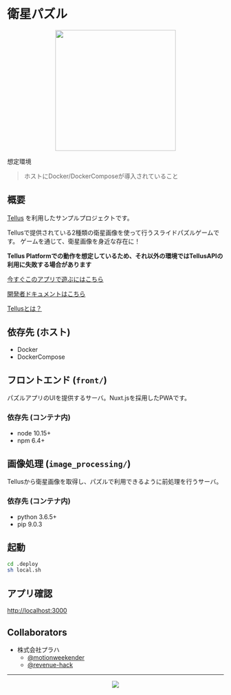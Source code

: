 # 衛星パズル

<p align="center">
  <a href="https://satellite-puzzle.app.tellusxdp.com">
    <img src="https://user-images.githubusercontent.com/39848573/52912781-9cc65580-32f9-11e9-892b-83c71efce7ef.png" width="280">
  </a>
</p>

想定環境

> ホストにDocker/DockerComposeが導入されていること


## 概要
[Tellus](https://www.tellusxdp.com) を利用したサンプルプロジェクトです。

Tellusで提供されている2種類の衛星画像を使って行うスライドパズルゲームです。
ゲームを通じて、衛星画像を身近な存在に！

**Tellus Platformでの動作を想定しているため、それ以外の環境ではTellusAPIの利用に失敗する場合があります**

[今すぐこのアプリで遊ぶにはこちら](https://satellite-puzzle.app.tellusxdp.com)

[開発者ドキュメントはこちら](https://tellusxdp.github.io/satellite-puzzle/)

[Tellusとは？](https://www.tellusxdp.com)


## 依存先 (ホスト)
* Docker
* DockerCompose


## フロントエンド (`front/`)
パズルアプリのUIを提供するサーバ。Nuxt.jsを採用したPWAです。

### 依存先 (コンテナ内)
* node 10.15+
* npm 6.4+


## 画像処理 (`image_processing/`)
Tellusから衛星画像を取得し、パズルで利用できるように前処理を行うサーバ。

### 依存先 (コンテナ内)
* python 3.6.5+
* pip 9.0.3


## 起動
``` bash
cd .deploy
sh local.sh
```

## アプリ確認
[http://localhost:3000](http://localhost:3000)


## Collaborators
* 株式会社プラハ
  * [@motionweekender](https://www.instagram.com/motionweekender/)
  * [@revenue-hack](https://github.com/revenue-hack)


-----


<p align="center">
  <a href="https://www.tellusxdp.com">
    <img src="https://user-images.githubusercontent.com/3175456/53102763-b53fa580-356f-11e9-94d5-a934d220c6fa.png">
  </a>
</p>

